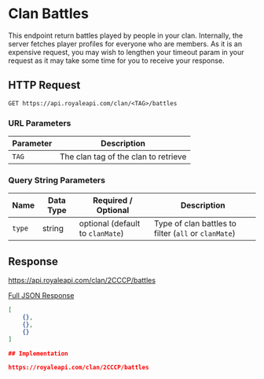 # Clan Battles

This endpoint return battles played by people in your clan. Internally, the server fetches player profiles for everyone who are members. As it is an expensive request, you may wish to lengthen your timeout param in your request as it may take some time for you to receive your response.

## HTTP Request

`GET https://api.royaleapi.com/clan/<TAG>/battles`

### URL Parameters

Parameter | Description
--- | ---
`TAG` | The clan tag of the clan to retrieve

### Query String Parameters

Name | Data Type | Required / Optional | Description
--- | --- | --- | ---
`type` | string | optional (default to `clanMate`) | Type of clan battles to filter (`all` or `clanMate`)

## Response

https://api.royaleapi.com/clan/2CCCP/battles

<a href="/json/clan_battles_2CCCP.json">Full JSON Response</a>
```json
[
    {},
    {},
    {}
]

## Implementation

https://royaleapi.com/clan/2CCCP/battles
